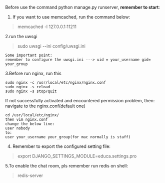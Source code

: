 

Before use the command python manage.py runserver, **remember to start**:
1. If you want to use memcached, run the command below:
>memcached -l 127.0.0.1:11211

2.run the uwsgi
>sudo uwsgi --ini config/uwsgi.ini 
```
Some important point:
remember to configure the uwsgi.ini ---> uid = your_username gid= your_group      
```
3.Before run nginx, run this
```
sudo nginx -c /usr/local/etc/nginx/nginx.conf
sudo nginx -s reload
sudo nginx -s stop/quit
```
If not successfully activated and encountered permission problem, then:
navigate to the nginx.conf(default one)
```
cd /usr/local/etc/nginx/          
then vim nginx.conf
change the below line:
user nobody
to:
user your_username your_group(for mac normally is staff)
```
4. Remember to export the configured setting file:
>export DJANGO_SETTINGS_MODULE=educa.settings.pro

5.To enable the chat room, pls remember run redis on shell:
>redis-server
